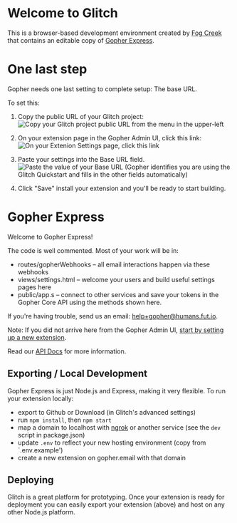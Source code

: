 # Welcome to Glitch
This is a browser-based development environment created by [Fog Creek](http://www.fogcreek.com/) that contains an editable copy of [Gopher Express](https://github.com/gopherhq/gopher-express).

# One last step
Gopher needs one last setting to complete setup: The base URL. 

To set this:

1. Copy the public URL of your Glitch project: 
![Copy your Glitch project public URL from the menu in the upper-left](http://fut-cdn.s3.amazonaws.com/gopher/step1.png)

2. On your extension page in the Gopher Admin UI, click this link:
![On your Extenion Settings page, click this link](http://fut-cdn.s3.amazonaws.com/gopher/step2.png)

3. Paste your settings into the Base URL field.
![Paste the value of your Base URL](http://fut-cdn.s3.amazonaws.com/gopher/step3.png) (Gopher identifies you are using the Glitch Quickstart and fills in the other fields automatically)

4. Click "Save" install your extension and you'll be ready to start building.

# Gopher Express
Welcome to Gopher Express!

The code is well commented. Most of your work will be in: 
 * routes/gopherWebhooks – all email interactions happen via these webhooks
 * views/settings.html – welcome your users and build useful settings pages here
 * public/app.s – connect to other services and save your tokens in the Gopher Core API using the methods shown here.

If you're having trouble, send us an email: help+gopher@humans.fut.io.

Note: If you did not arrive here from the Gopher Admin UI, [start by setting up a new extension](https://www.gopheremail.com/developer/create).

Read our [API Docs](https://developer.gopher.email) for more information.

## Exporting / Local Development
Gopher Express is just Node.js and Express, making it very flexible. To run your extension locally:
 * export to Github or Download (in Glitch's advanced settings)
 * run ```npm install```, then ```npm start```
 * map a domain to localhost with [ngrok](http://ngrok.io) or another service (see the `dev` script in package.json)
 * update `.env` to reflect your new hosting environment (copy from `.env.example')
 * create a new extension on gopher.email with that domain

## Deploying
Glitch is a great platform for prototyping. Once your extension is ready for deployment you can easily export your extension (above) and host on any other Node.js platform.